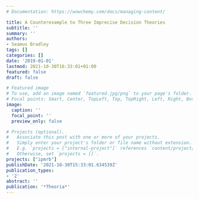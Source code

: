 ```yaml
---
# Documentation: https://wowchemy.com/docs/managing-content/

title: A Counterexample to Three Imprecise Decision Theories
subtitle: ''
summary: ''
authors:
- Seamus Bradley
tags: []
categories: []
date: '2019-01-01'
lastmod: 2021-10-30T16:33:01+01:00
featured: false
draft: false

# Featured image
# To use, add an image named `featured.jpg/png` to your page's folder.
# Focal points: Smart, Center, TopLeft, Top, TopRight, Left, Right, BottomLeft, Bottom, BottomRight.
image:
  caption: ''
  focal_point: ''
  preview_only: false

# Projects (optional).
#   Associate this post with one or more of your projects.
#   Simply enter your project's folder or file name without extension.
#   E.g. `projects = ["internal-project"]` references `content/project/deep-learning/index.md`.
#   Otherwise, set `projects = []`.
projects: ["ipmrb"]
publishDate: '2021-10-30T15:33:01.634539Z'
publication_types:
- '2'
abstract: ''
publication: '*Theoria*'
---
```

